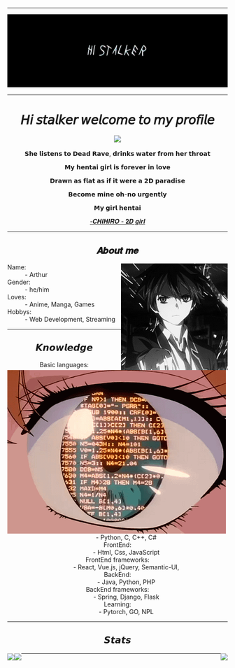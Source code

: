  ---
<div align="center">
    <img src="https://github.com/Art1ord/Art1ord/blob/main/assets/banner.jpg">
</div>

 ---

<div align="center">
    <h1>𝘏𝘪 𝘴𝘵𝘢𝘭𝘬𝘦𝘳 𝘸𝘦𝘭𝘤𝘰𝘮𝘦 𝘵𝘰 𝘮𝘺 𝘱𝘳𝘰𝘧𝘪𝘭𝘦</h1>
    <a href="https://discord.com/users/936621352738250843">
    <img src="https://lanyard.cnrad.dev/api/936621352738250843?bg=512f9c&borderRadius=15px"/>
    </a>
    <p>𝗦𝗵𝗲 𝗹𝗶𝘀𝘁𝗲𝗻𝘀 𝘁𝗼 𝗗𝗲𝗮𝗱 𝗥𝗮𝘃𝗲, 𝗱𝗿𝗶𝗻𝗸𝘀 𝘄𝗮𝘁𝗲𝗿 𝗳𝗿𝗼𝗺 𝗵𝗲𝗿 𝘁𝗵𝗿𝗼𝗮𝘁</p>
    <p>𝗠𝘆 𝗵𝗲𝗻𝘁𝗮𝗶 𝗴𝗶𝗿𝗹 𝗶𝘀 𝗳𝗼𝗿𝗲𝘃𝗲𝗿 𝗶𝗻 𝗹𝗼𝘃𝗲</p>
    <p>𝗗𝗿𝗮𝘄𝗻 𝗮𝘀 𝗳𝗹𝗮𝘁 𝗮𝘀 𝗶𝗳 𝗶𝘁 𝘄𝗲𝗿𝗲 𝗮 𝟮𝗗 𝗽𝗮𝗿𝗮𝗱𝗶𝘀𝗲</p>
    <p>𝗕𝗲𝗰𝗼𝗺𝗲 𝗺𝗶𝗻𝗲 𝗼𝗵-𝗻𝗼 𝘂𝗿𝗴𝗲𝗻𝘁𝗹𝘆</p>
    <p>𝗠𝘆 𝗴𝗶𝗿𝗹 𝗵𝗲𝗻𝘁𝗮𝗶</p>
    <p><a href="https://youtu.be/qFmjFnDWpjU">-𝑪𝑯𝑰𝑯𝑰𝑹𝑶 - 𝟐𝑫 𝒈𝒊𝒓𝒍</a></p>
</div>

---
<div>
<h2 align="center"> 𝑨𝒃𝒐𝒖𝒕 𝒎𝒆 </h2>
  <div align="center">
<img src="https://github.com/Art1ord/Art1ord/blob/main/assets/me.gif" align="right">
  </div>
<dl>
  <dt>Name:</dt>
  <dd>- Arthur </dd>
  <dt>Gender:</dt>
  <dd>- he/him </dd>
  <dt>Loves:</dt>
  <dd>- Anime, Manga, Games </dd>
  <dt>Hobbys:</dt>
  <dd>- Web Development, Streaming </dd>
</dl>
</div>

 ---
<div>
<h2 align="center"> 𝙆𝙣𝙤𝙬𝙡𝙚𝙙𝙜𝙚 </h2>
  <div align="center">
<img src="https://github.com/Art1ord/Art1ord/blob/main/assets/Knowledge.gif" align="left">

  <dl>
  <dt>Basic languages:</dt>
  <dd>- Python, C, C++, C# </dd>
  <dt>FrontEnd:</dt>
  <dd>- Html, Css, JavaScript </dd>
  <dt>FrontEnd frameworks:</dt>
  <dd>- React, Vue.js, jQuery, Semantic-UI,  </dd>
  <dt>BackEnd:</dt>
  <dd>- Java, Python, PHP</dd>
  <dt>BackEnd frameworks:</dt>
  <dd>- Spring, Django, Flask </dd>
  <dt>Learning:</dt>
  <dd>- Pytorch, GO, NPL</dd>
</dl>
  </div>

  ---

<div>
<h2 align="center"> 𝙎𝙩𝙖𝙩𝙨 </h2>
     <a>
    <img align="left" src="https://github-readme-stats.vercel.app/api?username=Art1ord&show_icons=true&theme=dark&show=reviews">
    </a>
    <a>
    <img align="right" src="https://github-readme-stats.vercel.app/api/top-langs/?username=Art1ord&layout=donut-vertical&theme=dark">
    </a>
    <a>
    <img align="left" src="https://streak-stats.demolab.com?user=Art1ord&theme=dark&hide_border=true&date_format=n%2Fj%5B%2FY%5D">
    </a>
</div>
 
 ---
